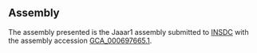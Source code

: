 

Assembly
--------

The assembly presented is the Jaaar1 assembly submitted to
[INSDC](http://www.insdc.org) with the assembly accession
[GCA\_000697665.1](http://www.ebi.ac.uk/ena/data/view/GCA_000697665.1).
